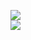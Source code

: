 [![](https://img.shields.io/badge/Made%20With-Github%20Spray-lightgrey.svg?style=for-the-badge&logo=github)](https://github.com/Annihil/github-spray#14455)  
[![](https://i.imgur.com/2DrTn0Z.gif)](https://github.com/Annihil/github-spray)